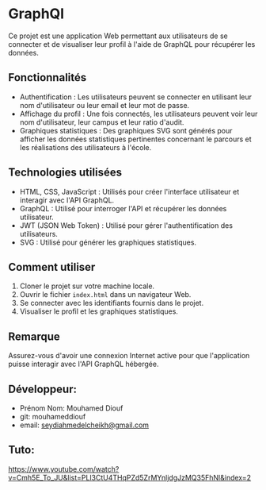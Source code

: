 # GraphQl

Ce projet est une application Web permettant aux utilisateurs de se connecter et de visualiser leur profil à l'aide de GraphQL pour récupérer les données.

## Fonctionnalités

- Authentification : Les utilisateurs peuvent se connecter en utilisant leur nom d'utilisateur ou leur email et leur mot de passe.
- Affichage du profil : Une fois connectés, les utilisateurs peuvent voir leur nom d'utilisateur, leur campus et leur ratio d'audit.
- Graphiques statistiques : Des graphiques SVG sont générés pour afficher les données statistiques pertinentes concernant le parcours et les réalisations des utilisateurs à l'école.

## Technologies utilisées

- HTML, CSS, JavaScript : Utilisés pour créer l'interface utilisateur et interagir avec l'API GraphQL.
- GraphQL : Utilisé pour interroger l'API et récupérer les données utilisateur.
- JWT (JSON Web Token) : Utilisé pour gérer l'authentification des utilisateurs.
- SVG : Utilisé pour générer les graphiques statistiques.

## Comment utiliser

1. Cloner le projet sur votre machine locale.
2. Ouvrir le fichier `index.html` dans un navigateur Web.
3. Se connecter avec les identifiants fournis dans le projet.
4. Visualiser le profil et les graphiques statistiques.

## Remarque

Assurez-vous d'avoir une connexion Internet active pour que l'application puisse interagir avec l'API GraphQL hébergée.

## Développeur:
- Prénom Nom: Mouhamed Diouf
- git: mouhameddiouf
- email: seydiahmedelcheikh@gmail.com

## Tuto:
https://www.youtube.com/watch?v=Cmh5E_To_JU&list=PLl3CtU4THqPZd5ZrMYnljdgJzMQ35FhNl&index=2
